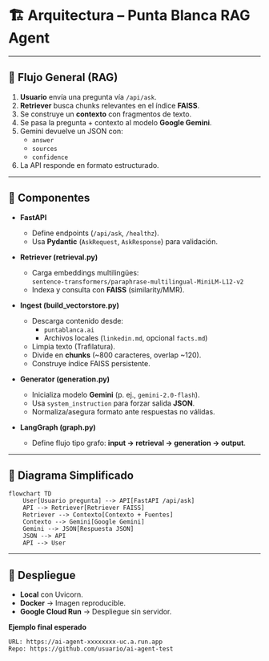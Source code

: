 # 🏗️ Arquitectura – Punta Blanca RAG Agent

---

## 🔹 Flujo General (RAG)

1. **Usuario** envía una pregunta vía `/api/ask`.
2. **Retriever** busca chunks relevantes en el índice **FAISS**.
3. Se construye un **contexto** con fragmentos de texto.
4. Se pasa la pregunta + contexto al modelo **Google Gemini**.
5. Gemini devuelve un JSON con:
   - `answer`
   - `sources`
   - `confidence`
6. La API responde en formato estructurado.

---

## 🔹 Componentes

- **FastAPI**  
  - Define endpoints (`/api/ask`, `/healthz`).  
  - Usa **Pydantic** (`AskRequest`, `AskResponse`) para validación.

- **Retriever (retrieval.py)**  
  - Carga embeddings multilingües:  
    `sentence-transformers/paraphrase-multilingual-MiniLM-L12-v2`  
  - Indexa y consulta con **FAISS** (similarity/MMR).

- **Ingest (build_vectorstore.py)**  
  - Descarga contenido desde:
    - `puntablanca.ai`
    - Archivos locales (`linkedin.md`, opcional `facts.md`)
  - Limpia texto (Trafilatura).
  - Divide en **chunks** (~800 caracteres, overlap ~120).
  - Construye índice FAISS persistente.

- **Generator (generation.py)**  
  - Inicializa modelo **Gemini** (p. ej., `gemini-2.0-flash`).
  - Usa `system_instruction` para forzar salida **JSON**.  
  - Normaliza/asegura formato ante respuestas no válidas.

- **LangGraph (graph.py)**  
  - Define flujo tipo grafo: **input → retrieval → generation → output**.

---

## 🔹 Diagrama Simplificado

```mermaid
flowchart TD
    User[Usuario pregunta] --> API[FastAPI /api/ask]
    API --> Retriever[Retriever FAISS]
    Retriever --> Contexto[Contexto + Fuentes]
    Contexto --> Gemini[Google Gemini]
    Gemini --> JSON[Respuesta JSON]
    JSON --> API
    API --> User
```

---

## 🔹 Despliegue

- **Local** con Uvicorn.  
- **Docker** → Imagen reproducible.  
- **Google Cloud Run** → Despliegue sin servidor.

**Ejemplo final esperado**

```
URL: https://ai-agent-xxxxxxxx-uc.a.run.app
Repo: https://github.com/usuario/ai-agent-test
```

